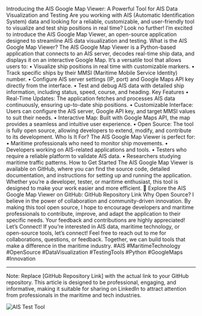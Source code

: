 Introducing the AIS Google Map Viewer: A Powerful Tool for AIS Data Visualization and Testing
Are you working with AIS (Automatic Identification System) data and looking for a reliable, customizable, and user-friendly tool to visualize and test ship positions in real time? Look no further! I’m excited to introduce the AIS Google Map Viewer, an open-source application designed to streamline AIS data visualization and testing.
What is the AIS Google Map Viewer?
The AIS Google Map Viewer is a Python-based application that connects to an AIS server, decodes real-time ship data, and displays it on an interactive Google Map. It’s a versatile tool that allows users to:
•	Visualize ship positions in real time with customizable markers.
•	Track specific ships by their MMSI (Maritime Mobile Service Identity) number.
•	Configure AIS server settings (IP, port) and Google Maps API key directly from the interface.
•	Test and debug AIS data with detailed ship information, including status, speed, course, and heading.
Key Features
•	Real-Time Updates: The application fetches and processes AIS data continuously, ensuring up-to-date ship positions.
•	Customizable Interface: Users can configure the AIS server, Google API key, and target MMSI values to suit their needs.
•	Interactive Map: Built with Google Maps API, the map provides a seamless and intuitive user experience.
•	Open Source: The tool is fully open source, allowing developers to extend, modify, and contribute to its development.
Who Is It For?
The AIS Google Map Viewer is perfect for:
•	Maritime professionals who need to monitor ship movements.
•	Developers working on AIS-related applications and tools.
•	Testers who require a reliable platform to validate AIS data.
•	Researchers studying maritime traffic patterns.
How to Get Started
The AIS Google Map Viewer is available on GitHub, where you can find the source code, detailed documentation, and instructions for setting up and running the application. Whether you’re a developer, tester, or maritime enthusiast, this tool is designed to make your work easier and more efficient.
🔗 Explore the AIS Google Map Viewer on GitHub: GitHub Repository Link
Why Open Source?
I believe in the power of collaboration and community-driven innovation. By making this tool open source, I hope to encourage developers and maritime professionals to contribute, improve, and adapt the application to their specific needs. Your feedback and contributions are highly appreciated!
Let’s Connect!
If you’re interested in AIS data, maritime technology, or open-source tools, let’s connect! Feel free to reach out to me for collaborations, questions, or feedback. Together, we can build tools that make a difference in the maritime industry.
#AIS #MaritimeTechnology #OpenSource #DataVisualization #TestingTools #Python #GoogleMaps #Innovation
________________________________________
Note: Replace [GitHub Repository Link] with the actual link to your GitHub repository. This article is designed to be professional, engaging, and informative, making it suitable for sharing on LinkedIn to attract attention from professionals in the maritime and tech industries.

![AIS Test Tool](https://github.com/user-attachments/assets/58fe3123-8564-4ce5-9f12-700a388bbf45)
